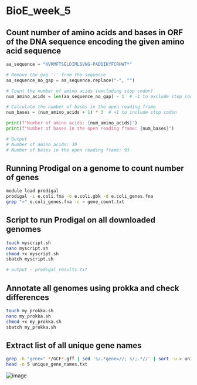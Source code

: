 # BioE_week_5

## Count number of amino acids and bases in ORF of the DNA sequence encoding the given amino acid sequence

```python
aa_sequence = "KVRMFTSELDIMLSVNG-PADQIKYFCRHWT*"

# Remove the gap '-' from the sequence
aa_sequence_no_gap = aa_sequence.replace("-", "")

# Count the number of amino acids (excluding stop codon)
num_amino_acids = len(aa_sequence_no_gap) - 1  # -1 to exclude stop codon

# Calculate the number of bases in the open reading frame
num_bases = (num_amino_acids + 1) * 3  # +1 to include stop codon

print(f"Number of amino acids: {num_amino_acids}")
print(f"Number of bases in the open reading frame: {num_bases}")

# Output
# Number of amino acids: 30
# Number of bases in the open reading frame: 93
```

## Running Prodigal on a genome to count number of genes

```bash
module load prodigal
prodigal -i e.coli.fna -o e.coli.gbk -d e.coli_genes.fna
grep ">" e.coli_genes.fna -c > gene_count.txt
```
## Script to run Prodigal on all downloaded genomes

```bash
touch myscript.sh
nano myscript.sh
chmod +x myscript.sh
sbatch myscript.sh

# output - prodigal_results.txt
```

## Annotate all genomes using prokka and check differences

```bash
touch my_prokka.sh
nano my_prokka.sh
chmod +x my_prokka.sh
sbatch my_prokka.sh
```

## Extract list of all unique gene names

```bash
grep -h "gene=" */GCF*.gff | sed 's/.*gene=//; s/;.*//' | sort -u > unique_gene_names.txt
head -n 5 unique_gene_names.txt
```
![image](https://github.com/user-attachments/assets/c31a1002-6ee4-4207-9cfb-60a790dfd7b0)

